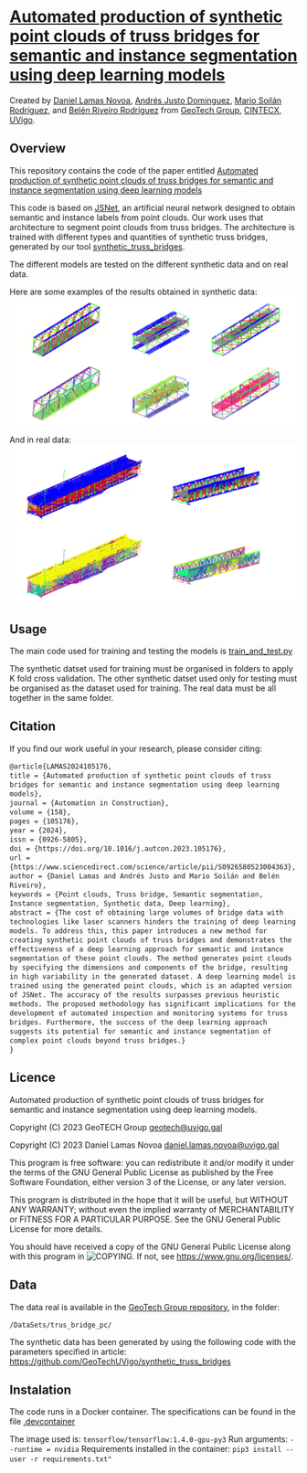 # [Automated production of synthetic point clouds of truss bridges for semantic and instance segmentation using deep learning models](https://doi.org/10.1016/j.autcon.2023.105176)

Created by [Daniel Lamas Novoa](https://orcid.org/0000-0001-7275-183X), [Andrés Justo Dominguez](https://orcid.org/0000-0003-2072-4076), [Mario Soilán Rodríguez](https://orcid.org/0000-0001-6545-2225), and [Belén Riveiro Rodríguez](https://orcid.org/0000-0002-1497-4370) from [GeoTech Group](https://geotech.webs.uvigo.es/en/), [CINTECX](http://cintecx.uvigo.es/gl/), [UVigo](https://www.uvigo.gal/).

## Overview
This repository contains the code of the paper entitled [Automated production of synthetic point clouds of truss bridges for semantic and instance segmentation using deep learning models](https://doi.org/10.1016/j.autcon.2023.105176)

This code is based on [JSNet](https://github.com/dlinzhao/JSNet), an artificial neural network designed to obtain semantic and instance labels from point clouds. Our work uses that architecture to segment point clouds from truss bridges. The architecture is trained with different types and quantities of synthetic truss bridges, generated by our tool [synthetic_truss_bridges](https://github.com/GeoTechUVigo/synthetic_truss_bridges).

The different models are tested on the different synthetic data and on real data.

Here are some examples of the results obtained in synthetic data:
![image1](https://github.com/GeoTechUVigo/truss_bridge_pc_segmentation_dl/blob/main/images/segmentation_dl.png)

And in real data:
![image1](https://github.com/GeoTechUVigo/truss_bridge_pc_segmentation_dl/blob/main/images/segmentation_real_u.png)

## Usage
The main code used for training and testing the models is [train_and_test.py](https://github.com/GeoTechUVigo/truss_bridge_pc_segmentation_dl/blob/main/models/JISS/train_and_test.py)

The synthetic datset used for training must be organised in folders to apply K fold cross validation.
The other synthetic datset used only for testing must be organised as the dataset used for training.
The real data must be all together in the same folder.

## Citation
If you find our work useful in your research, please consider citing:
```
@article{LAMAS2024105176,
title = {Automated production of synthetic point clouds of truss bridges for semantic and instance segmentation using deep learning models},
journal = {Automation in Construction},
volume = {158},
pages = {105176},
year = {2024},
issn = {0926-5805},
doi = {https://doi.org/10.1016/j.autcon.2023.105176},
url = {https://www.sciencedirect.com/science/article/pii/S0926580523004363},
author = {Daniel Lamas and Andrés Justo and Mario Soilán and Belén Riveiro},
keywords = {Point clouds, Truss bridge, Semantic segmentation, Instance segmentation, Synthetic data, Deep learning},
abstract = {The cost of obtaining large volumes of bridge data with technologies like laser scanners hinders the training of deep learning models. To address this, this paper introduces a new method for creating synthetic point clouds of truss bridges and demonstrates the effectiveness of a deep learning approach for semantic and instance segmentation of these point clouds. The method generates point clouds by specifying the dimensions and components of the bridge, resulting in high variability in the generated dataset. A deep learning model is trained using the generated point clouds, which is an adapted version of JSNet. The accuracy of the results surpasses previous heuristic methods. The proposed methodology has significant implications for the development of automated inspection and monitoring systems for truss bridges. Furthermore, the success of the deep learning approach suggests its potential for semantic and instance segmentation of complex point clouds beyond truss bridges.}
}
```

## Licence
Automated production of synthetic point clouds of truss bridges for semantic and instance segmentation using deep learning models.

Copyright (C) 2023 GeoTECH Group <geotech@uvigo.gal>

Copyright (C) 2023 Daniel Lamas Novoa <daniel.lamas.novoa@uvigo.gal>

This program is free software: you can redistribute it and/or modify it under the terms of the GNU General Public License as published by the Free Software Foundation, either version 3 of the License, or any later version.

This program is distributed in the hope that it will be useful, but WITHOUT ANY WARRANTY; without even the implied warranty of MERCHANTABILITY or FITNESS FOR A PARTICULAR PURPOSE. See the GNU General Public License for more details.

You should have received a copy of the GNU General Public License along with this program in ![COPYING](https://github.com/GeoTechUVigo/truss_bridge_pc_segmentation_dl/blob/main/COPYING). If not, see <https://www.gnu.org/licenses/>.


## Data
The data real is available in the [GeoTech Group repository](https://universidadevigo-my.sharepoint.com/:f:/g/personal/geotech_uvigo_gal/EoT3-ehKcexOs0yT2zS_LpABNX2Y-rswZvqBOB5cAgtt0Q), in the folder:

```
/DataSets/trus_bridge_pc/
```

The synthetic data has been generated by using the following code with the parameters specified in article: https://github.com/GeoTechUVigo/synthetic_truss_bridges

## Instalation
The code runs in a Docker container. The specifications can be found in the file [.devcontainer](https://github.com/GeoTechUVigo/truss_bridge_pc_segmentation_dl/blob/main/.devcontainer/devcontainer.json)

The image used is: ```tensorflow/tensorflow:1.4.0-gpu-py3```
Run arguments: ```--runtime = nvidia```
Requirements installed in the container: ```pip3 install --user -r requirements.txt"```
